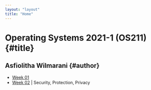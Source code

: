 ```yaml
---
layout: "layout"
title: "Home"
---
```


# Operating Systems 2021-1 (OS211) {#title}
## Asfiolitha Wilmarani {#author}

- [Week 01](https://asfiowilma.github.io/os211/W01/)
- [Week 02](https://asfiowilma.github.io/os211/W02/) | Security, Protection, Privacy
